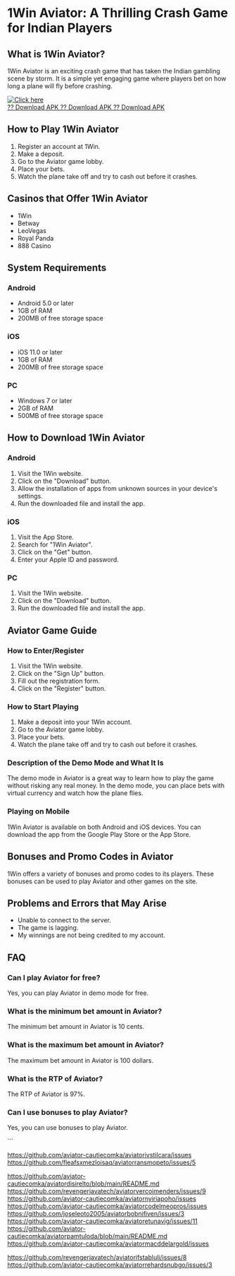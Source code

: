 # 1Win Aviator: A Thrilling Crash Game for Indian Players

## What is 1Win Aviator?

1Win Aviator is an exciting crash game that has taken the Indian
gambling scene by storm. It is a simple yet engaging game where players
bet on how long a plane will fly before crashing.

[![Click
here](https://readscoops.com/wp-content/uploads/2023/03/Readscoop-aviator-1-1.jpg)](https://traff.sbs/deff)\
[?? Download APK ?? Download APK ?? Download
APK](https://traff.sbs/deff)

## How to Play 1Win Aviator

1.  Register an account at 1Win.
2.  Make a deposit.
3.  Go to the Aviator game lobby.
4.  Place your bets.
5.  Watch the plane take off and try to cash out before it crashes.

## Casinos that Offer 1Win Aviator

-   1Win
-   Betway
-   LeoVegas
-   Royal Panda
-   888 Casino

## System Requirements

### Android

-   Android 5.0 or later
-   1GB of RAM
-   200MB of free storage space

### iOS

-   iOS 11.0 or later
-   1GB of RAM
-   200MB of free storage space

### PC

-   Windows 7 or later
-   2GB of RAM
-   500MB of free storage space

## How to Download 1Win Aviator

### Android

1.  Visit the 1Win website.
2.  Click on the "Download" button.
3.  Allow the installation of apps from unknown sources in your
    device\'s settings.
4.  Run the downloaded file and install the app.

### iOS

1.  Visit the App Store.
2.  Search for "1Win Aviator".
3.  Click on the "Get" button.
4.  Enter your Apple ID and password.

### PC

1.  Visit the 1Win website.
2.  Click on the "Download" button.
3.  Run the downloaded file and install the app.

## Aviator Game Guide

### How to Enter/Register

1.  Visit the 1Win website.
2.  Click on the "Sign Up" button.
3.  Fill out the registration form.
4.  Click on the "Register" button.

### How to Start Playing

1.  Make a deposit into your 1Win account.
2.  Go to the Aviator game lobby.
3.  Place your bets.
4.  Watch the plane take off and try to cash out before it crashes.

### Description of the Demo Mode and What It Is

The demo mode in Aviator is a great way to learn how to play the game
without risking any real money. In the demo mode, you can place bets
with virtual currency and watch how the plane flies.

### Playing on Mobile

1Win Aviator is available on both Android and iOS devices. You can
download the app from the Google Play Store or the App Store.

## Bonuses and Promo Codes in Aviator

1Win offers a variety of bonuses and promo codes to its players. These
bonuses can be used to play Aviator and other games on the site.

## Problems and Errors that May Arise

-   Unable to connect to the server.
-   The game is lagging.
-   My winnings are not being credited to my account.

## FAQ

### Can I play Aviator for free?

Yes, you can play Aviator in demo mode for free.

### What is the minimum bet amount in Aviator?

The minimum bet amount in Aviator is 10 cents.

### What is the maximum bet amount in Aviator?

The maximum bet amount in Aviator is 100 dollars.

### What is the RTP of Aviator?

The RTP of Aviator is 97%.

### Can I use bonuses to play Aviator?

Yes, you can use bonuses to play Aviator.

\`\`\`

https://github.com/aviator-cautiecomka/aviatorivstilcara/issues
https://github.com/fleafsxmezloisaq/aviatorransmopeto/issues/5


https://github.com/aviator-cautiecomka/aviatordisirelto/blob/main/README.md
https://github.com/revengerjavatech/aviatorvercoimenders/issues/9
https://github.com/aviator-cautiecomka/aviatornyiriapoho/issues
https://github.com/aviator-cautiecomka/aviatorcodelmeopros/issues
https://github.com/joseleoto2005/aviatorbobnifiven/issues/3
https://github.com/aviator-cautiecomka/aviatoretunavig/issues/11
https://github.com/aviator-cautiecomka/aviatorpamtuloda/blob/main/README.md
https://github.com/aviator-cautiecomka/aviatormacddelargold/issues

https://github.com/revengerjavatech/aviatorifstabluli/issues/8
https://github.com/aviator-cautiecomka/aviatorrehardsnubgo/issues/3
